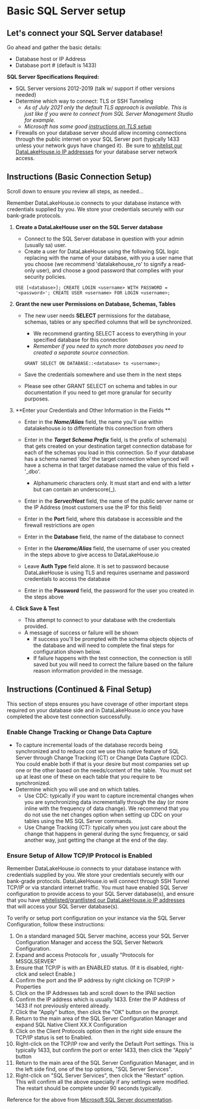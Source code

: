 # Basic SQL Server setup

Let's connect your SQL Server database!
---

Go ahead and gather the basic details:

* Database host or IP Address
* Database port # (default is 1433)

**SQL Server Specifications Required:**

* SQL Server versions 2012-2019 (talk w/ support if other versions needed)
* Determine which way to connect: TLS or SSH Tunneling
    * _As of July 2021 only the default TLS approach is available. This is just like if you were to connect from SQL Server Management Studio for example._
    * _Microsoft has some good [instructions on TLS setup](https://docs.microsoft.com/en-us/sql/database-engine/configure-windows/enable-encrypted-connections-to-the-database-engine?view=sql-server-ver15#transport-layer-security-tls "MSFT instructions on TLS")_
* Firewalls on your database server should allow incoming connections through the public internet on your SQL Server port (typically 1433 unless your network guys have changed it).  Be sure to [whitelist our DataLakeHouse.io IP addresses](https://datalakehouse.io/whitelist-ip-addresses "DataLakeHouse IPs") for your database server network access.

Instructions (Basic Connection Setup)
---

Scroll down to ensure you review all steps, as needed...

Remember DataLakeHouse.io connects to your database instance with credentials supplied by you. We store your credentials securely with our bank-grade protocols.

1.  **Create a DataLakeHouse user on the SQL Server database**
    * Connect to the SQL Server database in question with your admin (usually sa) user.
    * Create a user for DataLakeHouse using the following SQL logic replacing <database> with the name of your database, <username> with you a user name that you choose (we recommend 'datalakehouse_ro' to signify a read-only user), and choose a good password that complies with your security policies. 
        
    `USE [<database>];
        CREATE LOGIN <username> WITH PASSWORD = '<password>';
        CREATE USER <username> FOR LOGIN <username>;`
        
2.  **Grant the new user Permissions on Database, Schemas, Tables**
    * The new user needs **SELECT** permissions for the database, schemas, tables or any specified columns that will be synchronized.
        * We recommend granting SELECT access to everything in your specified database for this connection
        * _Remember if you need to synch more databases you need to created a separate source connection._
            
        `GRANT SELECT ON DATABASE::<database> to <username>;`
            
    * Save the credentials somewhere and use them in the next steps
    * Please see other GRANT SELECT on schema and tables in our documentation if you need to get more granular for security purposes.
    
3.  **Enter your Credentials and Other Information in the Fields **
    * Enter in the _**Name/Alias**_ field, the name you'll use within datalakehouse.io to differentiate this connection from others
    * Enter in the _**Target Schema Prefix**_ field, is the prefix of schema(s) that gets created on your destination target connection database for each of the schemas you load in this connection. So if your database has a schema named 'dbo' the target connection when synced will have a schema in that target database named the value of this field + '_dbo'.
        * Alphanumeric characters only. It must start and end with a letter but can contain an underscore(_).
            
    * Enter in the _**Server/Host**_ field, the name of the public server name or the IP Address (most customers use the IP for this field)
    * Enter in the **Port** field, where this database is accessible and the firewall restrictions are open
    * Enter in the **Database** field, the name of the database to connect
    * Enter in the _**Userame/Alias**_ field, the username of user you created in the steps above to give access to DataLakeHouse.io
    * Leave **Auth Type** field alone. It is set to password because DataLakeHouse is using TLS and requires username and password credentials to access the database
    * Enter in the **Password** field, the password for the user you created in the steps above
    
4.  **Click Save & Test**
    * This attempt to connect to your database with the credentials provided.
    * A message of success or failure will be shown
        * If success you'll be prompted with the schema objects objects of the database and will need to complete the final steps for configuration shown below.
        * If failure happens with the test connection, the connection is still saved but you will need to correct the failure based on the failure reason information provided in the message.

Instructions (Continued & Final Setup)
----

This section of steps ensures you have coverage of other important steps required on your database side and in DataLakeHouse.io once you have completed the above test connection successfully.

### **Enable Change Tracking or Change Data Capture**

* To capture incremental loads of the database records being synchronized and to reduce cost we use this native feature of SQL Server through Change Tracking (CT) or Change Data Capture (CDC).  You could enable both if that is your desire but most companies set up one or the other based on the needs/content of the table.  You must set up at least one of these on each table that you require to be synchronized.
* Determine which you will use and on which tables. 
    * Use CDC: typically if you want to capture incremental changes when you are synchronizing data incrementally through the day (or more inline with the frequency of data change). We recommend that you do not use the net changes option when setting up CDC on your tables using the MS SQL Server commands.
    * Use Change Tracking (CT): typically when you just care about the change that happens in general during the sync frequency, or said another way, just getting the change at the end of the day. 

### Ensure Setup of Allow TCP/IP Protocol is Enabled

Remember DataLakeHouse.io connects to your database instance with credentials supplied by you. We store your credentials securely with our bank-grade protocols. DataLakeHouse.io will connect through SSH Tunnel TCP/IP or via standard internet traffic.  You must have enabled SQL Server configuration to provide access to your SQL Server database(s), and ensure that you have [whitelisted/grantlisted our DataLakeHouse.io IP addresses](https://datalakehouse.io/whitelist-ip-addresses "DataLakeHouse IPs") that will access your SQL Server database(s).

To verify or setup port configuration on your instance via the SQL Server Configuration, follow these instructions:

1.  On a standard managed SQL Server machine, access your SQL Server Configuration Manager and access the SQL Server Network Configuration.
2.  Expand and access Protocols for <YOUR INSTANCE>, usually "Protocols for MSSQLSERVER"
3. Ensure that TCP/P is with an ENABLED status.
   (If it is disabled, right-click and select Enable.) 
4. Confirm the port and the IP address by right clicking on TCP/IP > Properties
5. Click on the IP Addresses tab and scroll down to the IPAll section
6. Confirm the IP address which is usually 1433. Enter the IP Address of 1433 if not previously entered already.
7. Click the "Apply" button, then click the "OK" button on the prompt.
8. Return to the main area of the SQL Server Configuration Manager and expand SQL Native Client XX.X Configuration
9. Click on the Client Protocols option then in the right side ensure the TCP/IP status is set to Enabled.
10. Right-click on the TCP/IP row and verify the Default Port settings. This is typically 1433, but confirm the port or enter 1433, then click the "Apply" button
11. Return to the main area of the SQL Server Configuration Manager, and in the left side find, one of the top options, "SQL Server Services".
12. Right-click on "SQL Server Services", then click the "Restart" option. This will confirm all the above especially if any settings were modified. The restart should be complete under 90 seconds typically.

Reference for the above from [Microsoft SQL Server documentation](https://docs.microsoft.com/en-us/sql/database-engine/configure-windows/configure-a-server-to-listen-on-a-specific-tcp-port?view=sql-server-ver15).


